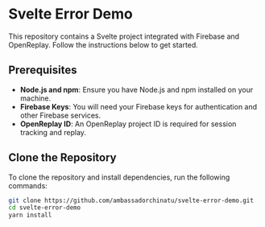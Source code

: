 # Svelte Error Demo

This repository contains a Svelte project integrated with Firebase and OpenReplay. Follow the instructions below to get started.

## Prerequisites

- **Node.js and npm**: Ensure you have Node.js and npm installed on your machine.
- **Firebase Keys**: You will need your Firebase keys for authentication and other Firebase services.
- **OpenReplay ID**: An OpenReplay project ID is required for session tracking and replay.

## Clone the Repository

To clone the repository and install dependencies, run the following commands:

```bash
git clone https://github.com/ambassadorchinatu/svelte-error-demo.git
cd svelte-error-demo
yarn install
